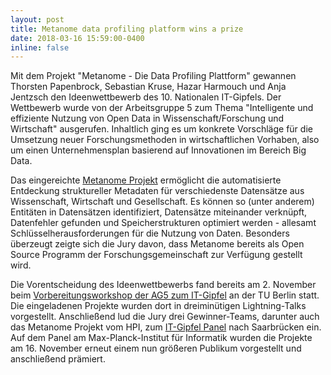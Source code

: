 ```yaml
---
layout: post
title: Metanome data profiling platform wins a prize
date: 2018-03-16 15:59:00-0400
inline: false
---
```


Mit dem Projekt "Metanome - Die Data Profiling Plattform" gewannen Thorsten Papenbrock, Sebastian Kruse, Hazar Harmouch und Anja Jentzsch den Ideenwettbewerb des 10. Nationalen IT-Gipfels. Der Wettbewerb wurde von der Arbeitsgruppe 5 zum Thema "Intelligente und effiziente Nutzung von Open Data in Wissenschaft/Forschung und Wirtschaft" ausgerufen. Inhaltlich ging es um konkrete Vorschläge für die Umsetzung neuer Forschungsmethoden in wirtschaftlichen Vorhaben, also um einen Unternehmensplan basierend auf Innovationen im Bereich Big Data.

Das eingereichte <a href='https://hpi.de/naumann/projects/data-profiling-and-analytics/metanome-data-profiling.html'>Metanome Projekt</a> ermöglicht die automatisierte Entdeckung struktureller Metadaten für verschiedenste Datensätze aus Wissenschaft, Wirtschaft und Gesellschaft. Es können so (unter anderem) Entitäten in Datensätzen identifiziert, Datensätze miteinander verknüpft, Datenfehler gefunden und Speicherstrukturen optimiert werden - allesamt Schlüsselherausforderungen für die Nutzung von Daten. Besonders überzeugt zeigte sich die Jury davon, dass Metanome bereits als Open Source Programm der Forschungsgemeinschaft zur Verfügung gestellt wird.

Die Vorentscheidung des Ideenwettbewerbs fand bereits am 2. November beim <a href='https://www.dfki.de/web/aktuelles/itgipfel-ideenwettbewerb/vorbereitungsworkshop'>Vorbereitungsworkshop der AG5 zum IT-Gipfel</a> an der TU Berlin statt. Die eingeladenen Projekte wurden dort in dreiminütigen Lightning-Talks vorgestellt. Anschließend lud die Jury drei Gewinner-Teams, darunter auch das Metanome Projekt vom HPI, zum <a href='https://www.dfki.de/web/aktuelles/itgipfel-panel'>IT-Gipfel Panel</a> nach Saarbrücken ein. Auf dem Panel am Max-Planck-Institut für Informatik wurden die Projekte am 16. November erneut einem nun größeren Publikum vorgestellt und anschließend prämiert.